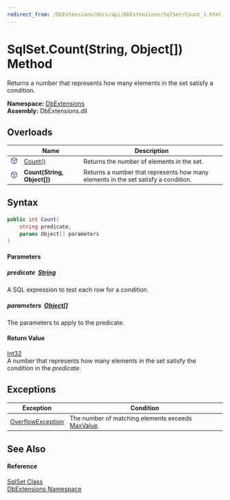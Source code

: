 ```yaml
---
redirect_from: /DbExtensions/docs/api/DbExtensions/SqlSet/Count_1.html
---
```


SqlSet.Count(String, Object[]) Method
=====================================
Returns a number that represents how many elements in the set satisfy a condition.
  
**Namespace:** [DbExtensions][1]  
**Assembly:** DbExtensions.dll

Overloads
---------

|                  | Name                        | Description                                                                        |
| ---------------- | --------------------------- | ---------------------------------------------------------------------------------- |
| ![Public method] | [Count()][2]                | Returns the number of elements in the set.                                         |
| ![Public method] | **Count(String, Object[])** | Returns a number that represents how many elements in the set satisfy a condition. |


Syntax
------

```csharp
public int Count(
	string predicate,
	params Object[] parameters
)
```

#### Parameters

##### *predicate*  [String][3]
A SQL expression to test each row for a condition.

##### *parameters*  [Object][4][]
The parameters to apply to the predicate.

#### Return Value
[Int32][5]  
A number that represents how many elements in the set satisfy the condition in the *predicate*.

Exceptions
----------

| Exception              | Condition                                              |
| ---------------------- | ------------------------------------------------------ |
| [OverflowException][6] | The number of matching elements exceeds [MaxValue][7]. |


See Also
--------

#### Reference
[SqlSet Class][8]  
[DbExtensions Namespace][1]  

[1]: ../README.md
[2]: Count.md
[3]: https://learn.microsoft.com/dotnet/api/system.string
[4]: https://learn.microsoft.com/dotnet/api/system.object
[5]: https://learn.microsoft.com/dotnet/api/system.int32
[6]: https://learn.microsoft.com/dotnet/api/system.overflowexception
[7]: https://learn.microsoft.com/dotnet/api/system.int32.maxvalue
[8]: README.md
[Public method]: ../../icons/pubmethod.svg "Public method"